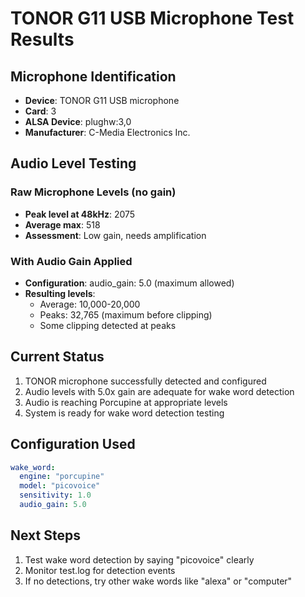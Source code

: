 # TONOR G11 USB Microphone Test Results

## Microphone Identification
- **Device**: TONOR G11 USB microphone
- **Card**: 3
- **ALSA Device**: plughw:3,0
- **Manufacturer**: C-Media Electronics Inc.

## Audio Level Testing

### Raw Microphone Levels (no gain)
- **Peak level at 48kHz**: 2075
- **Average max**: 518
- **Assessment**: Low gain, needs amplification

### With Audio Gain Applied
- **Configuration**: audio_gain: 5.0 (maximum allowed)
- **Resulting levels**: 
  - Average: 10,000-20,000
  - Peaks: 32,765 (maximum before clipping)
  - Some clipping detected at peaks

## Current Status
1. TONOR microphone successfully detected and configured
2. Audio levels with 5.0x gain are adequate for wake word detection
3. Audio is reaching Porcupine at appropriate levels
4. System is ready for wake word detection testing

## Configuration Used
```yaml
wake_word:
  engine: "porcupine"
  model: "picovoice"
  sensitivity: 1.0
  audio_gain: 5.0
```

## Next Steps
1. Test wake word detection by saying "picovoice" clearly
2. Monitor test.log for detection events
3. If no detections, try other wake words like "alexa" or "computer"